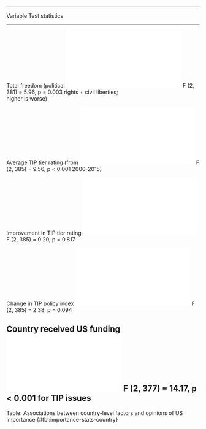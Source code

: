 
-------------------------------------------------------------------------------------------------------------------
Variable                                                                              Test statistics              
------------------------------ ------------------------------------------------------ -----------------------------
Total freedom (political         ![](figures/summary_table/importance_freedom.pdf)    F (2, 381) = 5.96, p = 0.003 
rights + civil liberties;                                                                                          
higher is worse)                                                                                                   

Average TIP tier rating (from      ![](figures/summary_table/importance_tier.pdf)     F (2, 385) = 9.56, p < 0.001 
2000-2015)                                                                                                         

Improvement in TIP tier rating ![](figures/summary_table/importance_tier_change.pdf)  F (2, 385) = 0.20, p = 0.817 

Change in TIP policy index         ![](figures/summary_table/importance_cho.pdf)      F (2, 385) = 2.38, p = 0.094 

Country received US funding    ![](figures/summary_table/importance_fund_country.pdf) F (2, 377) = 14.17, p < 0.001
for TIP issues                                                                                                     
-------------------------------------------------------------------------------------------------------------------

Table: Associations between country-level factors and opinions of US importance {#tbl:importance-stats-country}

